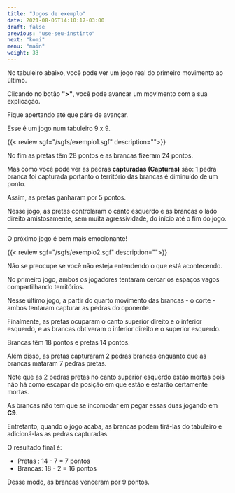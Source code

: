 ```yaml
---
title: "Jogos de exemplo"
date: 2021-08-05T14:10:17-03:00
draft: false
previous: "use-seu-instinto"
next: "komi"
menu: "main"
weight: 33
---
```

No tabuleiro abaixo, você pode ver um jogo real do primeiro movimento ao último.

Clicando no botão **">"**, você pode avançar um movimento com a sua explicação.

Fique apertando até que páre de avançar.

Esse é um jogo num tabuleiro 9 x 9.



{{< review sgf="/sgfs/exemplo1.sgf" description="">}} 

No fim as pretas têm 28 pontos e as brancas fizeram 24 pontos.

Mas como você pode ver as pedras **capturadas (Capturas)** são: 1 pedra branca foi capturada portanto o território das brancas é diminuído de um ponto.

Assim, as pretas ganharam por 5 pontos.

Nesse jogo, as pretas controlaram o canto esquerdo e as brancas o lado direito amistosamente, sem muita agressividade, do início até o fim do jogo.

---

O próximo jogo é bem mais emocionante!


{{< review sgf="/sgfs/exemplo2.sgf" description="">}} 

Não se preocupe se você não esteja entendendo o que está acontecendo.

No primeiro jogo, ambos os jogadores tentaram cercar os espaços vagos compartilhando territórios.

Nesse último jogo, a partir do quarto movimento das brancas - o corte - ambos tentaram capturar as pedras do oponente.

Finalmente, as pretas ocuparam o canto superior direito e o inferior esquerdo, e as brancas obtiveram o inferior direito e o superior esquerdo.

Brancas têm 18 pontos e pretas 14 pontos.

Além disso, as pretas capturaram 2 pedras brancas enquanto que as brancas mataram 7 pedras pretas.

Note que as 2 pedras pretas no canto superior esquerdo estão mortas pois não há como escapar da posição em que estão e estarão certamente mortas.

As brancas não tem que se incomodar em pegar essas duas jogando em **C9**.

Entretanto, quando o jogo acaba, as brancas podem tirá-las do tabuleiro e adicioná-las as pedras capturadas.

O resultado final é:

- Pretas : 14 - 7 = 7 pontos
- Brancas: 18 - 2 = 16 pontos

Desse modo, as brancas venceram por 9 pontos.

